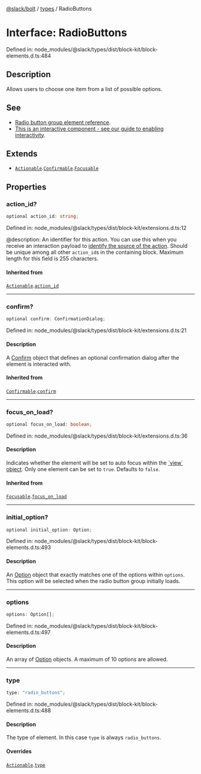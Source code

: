 [@slack/bolt](../../../../index.md) / [types](../index.md) / RadioButtons

# Interface: RadioButtons

Defined in: node\_modules/@slack/types/dist/block-kit/block-elements.d.ts:484

## Description

Allows users to choose one item from a list of possible options.

## See

 - [Radio button group element reference](https://api.slack.com/reference/block-kit/block-elements#radio).
 - [This is an interactive component - see our guide to enabling interactivity](https://api.slack.com/interactivity/handling).

## Extends

- [`Actionable`](Actionable.md).[`Confirmable`](Confirmable.md).[`Focusable`](Focusable.md)

## Properties

### action\_id?

```ts
optional action_id: string;
```

Defined in: node\_modules/@slack/types/dist/block-kit/extensions.d.ts:12

@description: An identifier for this action. You can use this when you receive an interaction payload to
[identify the source of the action](https://api.slack.com/interactivity/handling#payloads). Should be unique
among all other `action_id`s in the containing block. Maximum length for this field is 255 characters.

#### Inherited from

[`Actionable`](Actionable.md).[`action_id`](Actionable.md#action_id)

***

### confirm?

```ts
optional confirm: ConfirmationDialog;
```

Defined in: node\_modules/@slack/types/dist/block-kit/extensions.d.ts:21

#### Description

A [Confirm](Confirm.md) object that defines an optional confirmation dialog after the element is interacted
with.

#### Inherited from

[`Confirmable`](Confirmable.md).[`confirm`](Confirmable.md#confirm)

***

### focus\_on\_load?

```ts
optional focus_on_load: boolean;
```

Defined in: node\_modules/@slack/types/dist/block-kit/extensions.d.ts:36

#### Description

Indicates whether the element will be set to auto focus within the
[\`view\` object](https://api.slack.com/reference/surfaces/views). Only one element can be set to `true`.
Defaults to `false`.

#### Inherited from

[`Focusable`](Focusable.md).[`focus_on_load`](Focusable.md#focus_on_load)

***

### initial\_option?

```ts
optional initial_option: Option;
```

Defined in: node\_modules/@slack/types/dist/block-kit/block-elements.d.ts:493

#### Description

An [Option](../type-aliases/Option.md) object that exactly matches one of the options within `options`. This option will
be selected when the radio button group initially loads.

***

### options

```ts
options: Option[];
```

Defined in: node\_modules/@slack/types/dist/block-kit/block-elements.d.ts:497

#### Description

An array of [Option](../type-aliases/Option.md) objects. A maximum of 10 options are allowed.

***

### type

```ts
type: "radio_buttons";
```

Defined in: node\_modules/@slack/types/dist/block-kit/block-elements.d.ts:488

#### Description

The type of element. In this case `type` is always `radio_buttons`.

#### Overrides

[`Actionable`](Actionable.md).[`type`](Actionable.md#type)
